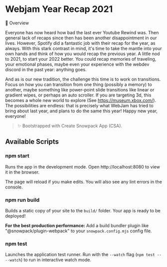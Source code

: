 # Webjam Year Recap 2021

🔖 Overview

Everyone has now heard how bad the last ever Youtube Rewind was. Then general lack of recaps since then has been another disappointment in our lives. However, Spotify did a fantastic job with their recap for the year, as always. With this stark contrast in mind, it's time to take the mantle into your own hands and think of how you would recap the previous year. A little nod to 2021, to start your 2022 better. You could recap memories of traveling, your emotional phases, maybe even your experience with the webdev discord in the past year: anything goes.

And as is our new tradition, the challenge this time is to work on transitions. Focus on how you can transition from one thing (possibly a memory) to another, maybe something like power-point slide transitions like linear or gradient wipes, or perhaps an auto scroller. If you are targeting 3d, this becomes a whole new world to explore (See https://museum.xbox.com/). The possibilities are endless: that is precisely what WebJam has tried to bring about last year, and plans to do the same this year! Happy new year, everyone!

> ✨ Bootstrapped with Create Snowpack App (CSA).

## Available Scripts

### npm start

Runs the app in the development mode.
Open http://localhost:8080 to view it in the browser.

The page will reload if you make edits.
You will also see any lint errors in the console.

### npm run build

Builds a static copy of your site to the `build/` folder.
Your app is ready to be deployed!

**For the best production performance:** Add a build bundler plugin like "@snowpack/plugin-webpack" to your `snowpack.config.mjs` config file.

### npm test

Launches the application test runner.
Run with the `--watch` flag (`npm test -- --watch`) to run in interactive watch mode.
